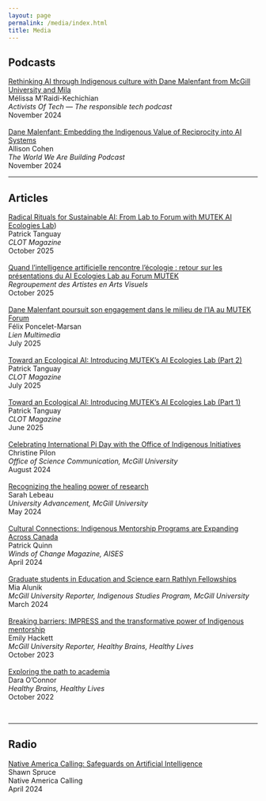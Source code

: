 ```yaml
---
layout: page
permalink: /media/index.html
title: Media
---
```




## Podcasts

[Rethinking AI through Indigenous culture with Dane Malenfant from McGill University and Mila](https://open.spotify.com/episode/2Gc9sDFepnOB121YQSGdqY?si=RwOPZyowTP6ioNuq48n0LA) <br>Mélissa M'Raidi-Kechichian<br>*Activists Of Tech — The responsible tech podcast*<br>November 2024<br> \
[Dane Malenfant: Embedding the Indigenous Value of Reciprocity into AI Systems](https://open.spotify.com/episode/0Wuvh4xdqjfWgHWhnyBsQg?si=J43bLLaLTd24WhbPU5b1FA) <br>Allison Cohen<br>*The World We Are Building Podcast*<br>November 2024<br>

---

## Articles
[Radical Rituals for Sustainable AI: From Lab to Forum with MUTEK AI Ecologies Lab](https://clotmag.com/oped/radical-rituals-for-sustainable-ai-part-3))<br>Patrick Tanguay<br> *CLOT Magazine* <br>October 2025<br>\
[Quand l’intelligence artificielle rencontre l’écologie : retour sur les présentations du AI Ecologies Lab au Forum MUTEK](https://raav.org/actuality/quand-lintelligence-artificielle-rencontre-lecologie-retour-sur-les-presentations-du-ai-ecologies-lab-au-forum-mutek/)  <br> *Regroupement des Artistes en Arts Visuels* <br>October 2025<br>\
[Dane Malenfant poursuit son engagement dans le milieu de l’IA au MUTEK Forum](https://lienmultimedia.com/spip.php?article107684)<br>Félix Poncelet-Marsan <br> *Lien Multimedia* <br>July 2025<br>\
[Toward an Ecological AI: Introducing MUTEK’s AI Ecologies Lab (Part 2)](https://clotmag.com/oped/toward-an-ecological-ai-inside-the-ai-ecologies-lab-part-2)<br>Patrick Tanguay<br> *CLOT Magazine* <br>July 2025<br>\
[Toward an Ecological AI: Introducing MUTEK’s AI Ecologies Lab (Part 1)](https://clotmag.com/oped/toward-an-ecological-ai-introducing-muteks-ai-ecologies-lab-part-1) <br>Patrick Tanguay<br> *CLOT Magazine* <br>June 2025<br>\
[Celebrating International Pi Day with the Office of Indigenous Initiatives](https://www.mcgill.ca/science/channels/news/celebrating-international-pi-day-office-indigenous-initiatives-358312) <br>Christine Pilon<br> *Office of Science Communication, McGill University* <br>August 2024<br>\
[Recognizing the healing power of research](https://giving.mcgill.ca/all-stories/recognizing-healing-power-research)
<br>Sarah Lebeau<br> *University Advancement, McGill University* <br>May 2024<br>\
[Cultural Connections: Indigenous Mentorship Programs are Expanding Across Canada](https://read.nxtbook.com/aises/winds_of_change/spring_2024/mentors_in_canada.html)<br>Patrick Quinn<br>*Winds of Change Magazine, AISES*<br>April 2024<br>\
[Graduate students in Education and Science earn Rathlyn Fellowships](https://reporter.mcgill.ca/graduate-students-in-education-and-science-earn-rathlyn-fellowship/)<br>Mia Alunik<br>*McGill University Reporter, Indigenous Studies Program, McGill University*<br>March 2024<br>\
[Breaking barriers: IMPRESS and the transformative power of Indigenous mentorship](https://reporter.mcgill.ca/breaking-barriers-impress-and-the-transformative-power-of-indigenous-mentorship/)<br>Emily Hackett<br>*McGill University Reporter, Healthy Brains, Healthy Lives*<br>October 2023<br>\
[Exploring the path to academia](https://www.mcgill.ca/hbhl/article/research-spotlight/exploring-path-academia)<br>Dara O’Connor
<br>*Healthy Brains, Healthy Lives*<br>October 2022<br>

<br>

---

## Radio

[Native America Calling: Safeguards on Artificial Intelligence](https://www.nativeamericacalling.com/tuesday-april-23-2024-safeguards-on-artificial-intelligence/)<br>Shawn Spruce<br>Native America Calling<br>April 2024<br>

<br>
